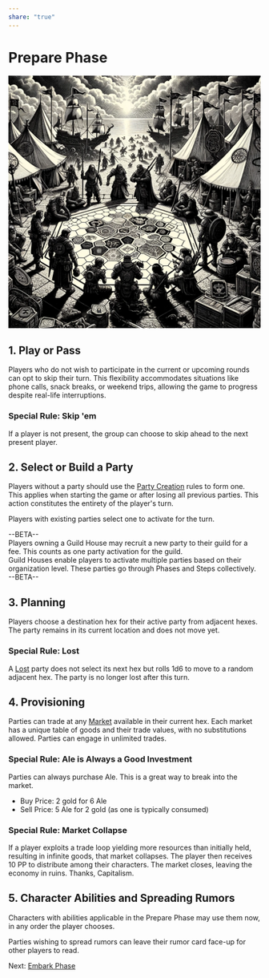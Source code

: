 ```yaml
---  
share: "true"  
---  
```

  
# Prepare Phase  
  
![Pasted image 20240126173415](./Pasted%20image%2020240126173415.png)  
  
## 1. **Play or Pass**  
  
Players who do not wish to participate in the current or upcoming rounds can opt to skip their turn. This flexibility accommodates situations like phone calls, snack breaks, or weekend trips, allowing the game to progress despite real-life interruptions.  
  
### Special Rule: Skip 'em  
  
If a player is not present, the group can choose to skip ahead to the next present player.  
  
## 2. Select or Build a Party  
  
Players without a party should use the [Party Creation](./Party%20Creation.html) rules to form one. This applies when starting the game or after losing all previous parties. This action constitutes the entirety of the player's turn.  
  
Players with existing parties select one to activate for the turn.  
  
--BETA--  
Players owning a Guild House may recruit a new party to their guild for a fee. This counts as one party activation for the guild.  
Guild Houses enable players to activate multiple parties based on their organization level. These parties go through Phases and Steps collectively.  
--BETA--  
  
## 3. Planning  
  
Players choose a destination hex for their active party from adjacent hexes. The party remains in its current location and does not move yet.  
  
### Special Rule: Lost  
  
A [Lost](Lost.html) party does not select its next hex but rolls 1d6 to move to a random adjacent hex. The party is no longer lost after this turn.  
  
## 4. Provisioning  
  
Parties can trade at any [Market](./Market.html) available in their current hex. Each market has a unique table of goods and their trade values, with no substitutions allowed. Parties can engage in unlimited trades.  
  
### Special Rule: Ale is Always a Good Investment  
  
Parties can always purchase Ale. This is a great way to break into the market.  
- Buy Price: 2 gold for 6 Ale  
- Sell Price: 5 Ale for 2 gold (as one is typically consumed)  
  
### Special Rule: Market Collapse  
  
If a player exploits a trade loop yielding more resources than initially held, resulting in infinite goods, that market collapses. The player then receives 10 PP to distribute among their characters. The market closes, leaving the economy in ruins. Thanks, Capitalism.  
  
## 5. Character Abilities and Spreading Rumors  
  
Characters with abilities applicable in the Prepare Phase may use them now, in any order the player chooses.  
  
Parties wishing to spread rumors can leave their rumor card face-up for other players to read.  
  
Next: [Embark Phase](./Embark%20Phase.html)